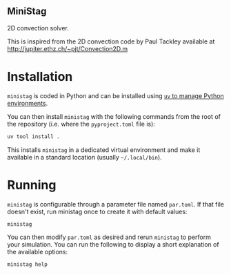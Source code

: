 MiniStag
--------

2D convection solver.

This is inspired from the 2D convection code by Paul Tackley
available at http://jupiter.ethz.ch/~pjt/Convection2D.m

Installation
============

`ministag` is coded in Python and can be installed using [`uv` to manage Python
environments](https://docs.astral.sh/uv/).

You can then install `ministag` with the following commands from the root of
the repository (i.e. where the `pyproject.toml` file is):

```sh
uv tool install .
```

This installs `ministag` in a dedicated virtual environment and make it
available in a standard location (usually `~/.local/bin`).

Running
=======

`ministag` is configurable through a parameter file named `par.toml`.  If
that file doesn't exist, run ministag once to create it with default values:

```sh
ministag
```

You can then modify `par.toml` as desired and rerun `ministag` to perform
your simulation.  You can run the following to display a short explanation of
the available options:

```sh
ministag help
```
